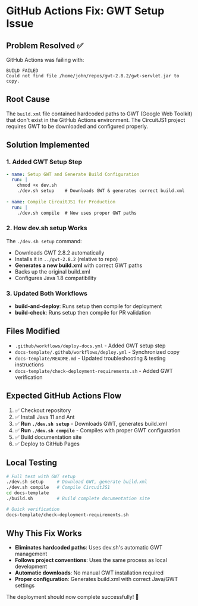 # GitHub Actions Fix: GWT Setup Issue

## Problem Resolved ✅
GitHub Actions was failing with:
```
BUILD FAILED
Could not find file /home/john/repos/gwt-2.8.2/gwt-servlet.jar to copy.
```

## Root Cause
The `build.xml` file contained hardcoded paths to GWT (Google Web Toolkit) that don't exist in the GitHub Actions environment. The CircuitJS1 project requires GWT to be downloaded and configured properly.

## Solution Implemented

### 1. Added GWT Setup Step
```yaml
- name: Setup GWT and Generate Build Configuration
  run: |
    chmod +x dev.sh
    ./dev.sh setup    # Downloads GWT & generates correct build.xml
    
- name: Compile CircuitJS1 for Production  
  run: |
    ./dev.sh compile  # Now uses proper GWT paths
```

### 2. How dev.sh setup Works
The `./dev.sh setup` command:
- Downloads GWT 2.8.2 automatically
- Installs it in `../gwt-2.8.2` (relative to repo)
- **Generates a new build.xml** with correct GWT paths
- Backs up the original build.xml
- Configures Java 1.8 compatibility

### 3. Updated Both Workflows
- **build-and-deploy**: Runs setup then compile for deployment
- **build-check**: Runs setup then compile for PR validation

## Files Modified
- `.github/workflows/deploy-docs.yml` - Added GWT setup step
- `docs-template/.github/workflows/deploy.yml` - Synchronized copy
- `docs-template/README.md` - Updated troubleshooting & testing instructions
- `docs-template/check-deployment-requirements.sh` - Added GWT verification

## Expected GitHub Actions Flow
1. ✅ Checkout repository
2. ✅ Install Java 11 and Ant
3. ✅ **Run `./dev.sh setup`** - Downloads GWT, generates build.xml
4. ✅ **Run `./dev.sh compile`** - Compiles with proper GWT configuration
5. ✅ Build documentation site
6. ✅ Deploy to GitHub Pages

## Local Testing
```bash
# Full test with GWT setup
./dev.sh setup     # Download GWT, generate build.xml
./dev.sh compile   # Compile CircuitJS1
cd docs-template
./build.sh         # Build complete documentation site

# Quick verification
docs-template/check-deployment-requirements.sh
```

## Why This Fix Works
- **Eliminates hardcoded paths**: Uses dev.sh's automatic GWT management
- **Follows project conventions**: Uses the same process as local development  
- **Automatic downloads**: No manual GWT installation required
- **Proper configuration**: Generates build.xml with correct Java/GWT settings

The deployment should now complete successfully! 🚀